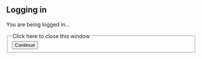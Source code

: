 ## Logging in

You are being logged in...

<form>
<fieldset>
    <legend>Click here to close this window</legend>
    <button type="submit">Continue</button>
</fieldset>
</form>
